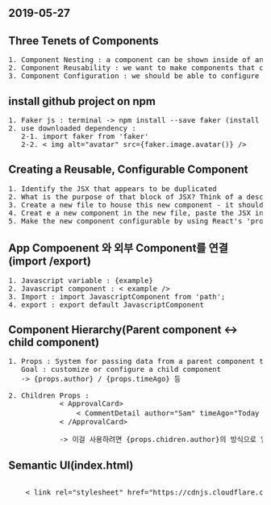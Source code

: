 ## 2019-05-27
## Three Tenets of Components
<pre>
1. Component Nesting : a component can be shown inside of another
2. Component Reusability : we want to make components that can be easily resued through out application
3. Component Configuration : we should be able to configure a component when it is created
</pre>

## install github project on npm
<pre>
1. Faker js : terminal -> npm install --save faker (install the dependencies for our project)
2. use downloaded dependency : 
   2-1. import faker from 'faker' 
   2-2. < img alt="avatar" src={faker.image.avatar()} />
</pre>   

## Creating a Reusable, Configurable Component
<pre>
1. Identify the JSX that appears to be duplicated
2. What is the purpose of that block of JSX? Think of a descriptive name for what it does
3. Create a new file to house this new component - it should have the same name as the component
4. Creat e a new component in the new file, paste the JSX into it.
5. Make the new component configurable by using React's 'props' system
</pre>

## App Compoenent 와 외부 Component를 연결(import /export)
<pre>
1. Javascript variable : {example}
2. Javascript component : < example />
3. Import : import JavascriptComponent from 'path';
4. export : export default JavascriptComponent
</pre>

## Component Hierarchy(Parent component <-> child component)
<pre>
1. Props : System for passing data from a parent component to a child component /
   Goal : customize or configure a child component
   -> {props.author} / {props.timeAgo} 등

2. Children Props :
            < ApprovalCard> 
                < CommentDetail author="Sam" timeAgo="Today at 4:45PM" content="Nice blog post" /> <-ComponentDetail Chidren이 props.children으로 전달된다.
            < /ApprovalCard>
            
            -> 이걸 사용하려면 {props.chidren.author}의 방식으로 입력해야한다.
</pre>


## Semantic UI(index.html)
<pre>
    <!--Semantic UI 삽입 구문-->
    < link rel="stylesheet" href="https://cdnjs.cloudflare.com/ajax/libs/semantic-ui/2.4.1/semantic.min.css"/>
</pre>